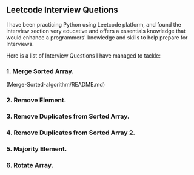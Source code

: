 ## Leetcode Interview Quetions

I have been practicing Python using Leetcode platform, and found the interview section very educative and 
offers a essentials knowledge that would enhance a programmers' knowledge and skills to help prepare for 
Interviews.

Here is a list of Interview Questions I have managed to tackle:

### 1. Merge Sorted Array.
(Merge-Sorted-algorithm/README.md)
### 2. Remove Element.
### 3. Remove Duplicates from Sorted Array.
### 4. Remove Duplicates from Sorted Array 2.
### 5. Majority Element.
### 6. Rotate Array.
